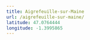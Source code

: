```yaml
---
title: Aigrefeuille-sur-Maine
url: /aigrefeuille-sur-maine/
latitude: 47.0764444
longitude: -1.3995865
---
```

